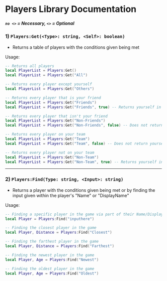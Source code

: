 # Players Library Documentation
##### `no <>` = Necessary, `<>` = Optional

### 1) `Players:Get(<Type>: string, <Self>: boolean)`
- Returns a table of players with the conditions given being met

Usage:
```lua
-- Returns all players
local PlayerList = Players:Get()
local PlayerList = Players:Get("All")

-- Returns every player except yourself
local PlayerList = Players:Get("Others")

-- Returns every player that is your friend
local PlayerList = Players:Get("Friends")
local PlayerList = Players:Get("Friends", true) -- Returns yourself in the output

-- Returns every player that isn't your friend
local PlayerList = Players:Get("Non-Friends")
local PlayerList = Players:Get("Non-Friends", false) -- Does not return yourself in the output

-- Returns every player on your team
local PlayerList = Players:Get("Team")
local PlayerList = Players:Get("Team", false) -- Does not return yourself in the output

-- Returns every player not on your team
local PlayerList = Players:Get("Non-Team")
local PlayerList = Players:Get("Non-Team", true) -- Returns yourself in the output
```

---

### 2) `Players:Find(Type: string, <Input>: string)`
- Returns a player with the conditions given being met or by finding the input given within the player's "Name" or "DisplayName"

Usage:
```lua
-- Finding a specific player in the game via part of their Name/DisplayName
local Player = Players:Find("inputhere")

-- Finding the closest player in the game
local Player, Distance = Players:Find("Closest")

-- Finding the farthest player in the game
local Player, Distance = Players:Find("Farthest")

-- Finding the newest player in the game
local Player, Age = Players:Find("Newest")

-- Finding the oldest player in the game
local Player, Age = Players:Find("Oldest")
```
